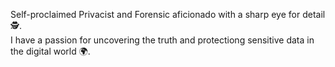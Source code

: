 Self-proclaimed Privacist and Forensic aficionado with a sharp eye for detail 🕵️.  
I have a passion for uncovering the truth and protectiong sensitive data in the digital world 🌍.

